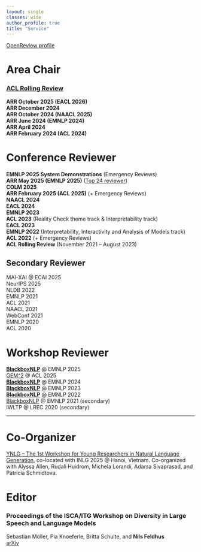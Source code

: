```yaml
---
layout: single
classes: wide
author_profile: true
title: "Service"
---
```


[OpenReview profile](https://openreview.net/profile?id=~Nils_Feldhus1)  


# Area Chair

### [ACL Rolling Review](https://aclrollingreview.org/aes)
**ARR October 2025 (EACL 2026)**  
**ARR December 2024**  
**ARR October 2024 (NAACL 2025)**  
**ARR June 2024 (EMNLP 2024)**  
**ARR April 2024**  
**ARR February 2024 (ACL 2024)**  


# Conference Reviewer
**EMNLP 2025 System Demonstrations** (Emergency Reviews)  
**ARR May 2025 (EMNLP 2025)** (<a href="https://arrgreatreviewers.org/reviewers/2025_05/">Top 24 reviewer</a>)  
**COLM 2025**  
**ARR February 2025 (ACL 2025)** (+ Emergency Reviews)  
**NAACL 2024**  
**EACL 2024**  
**EMNLP 2023**  
**ACL 2023** (Reality Check theme track & Interpretability track)  
**EACL 2023**  
**EMNLP 2022** (Interpretability, Interactivity and Analysis of Models track)  
**ACL 2022** (+ Emergency Reviews)  
**ACL Rolling Review** (November 2021 – August 2023)  

## Secondary Reviewer
MAI-XAI @ ECAI 2025  
NeurIPS 2025  
NLDB 2022  
EMNLP 2021  
ACL 2021  
NAACL 2021  
WebConf 2021  
EMNLP 2020  
ACL 2020  

# Workshop Reviewer
[**BlackboxNLP**](https://blackboxnlp.github.io/2025/) @ EMNLP 2025  
[GEM^2](https://gem-benchmark.com/workshop) @ ACL 2025  
[**BlackboxNLP**](https://blackboxnlp.github.io/2024/) @ EMNLP 2024  
[**BlackboxNLP**](https://blackboxnlp.github.io/2023/) @ EMNLP 2023  
[**BlackboxNLP**](https://blackboxnlp.github.io/2022/) @ EMNLP 2022  
[BlackboxNLP](https://blackboxnlp.github.io/2021/) @ EMNLP 2021 (secondary)  
IWLTP @ LREC 2020 (secondary)  

---


# Co-Organizer
[YNLG – The 1st Workshop for Young Researchers in Natural Language Generation](https://2025.inlgmeeting.org/workshops-tutorials-young-researcher.html), co-located with INLG 2025 @ Hanoi, Vietnam. Co-organized with Alyssa Allen, Rudali Huidrom, Michela Lorandi, Adarsa Sivaprasad, and Patricia Schmidtova.  

# Editor
### Proceedings of the ISCA/ITG Workshop on Diversity in Large Speech and Language Models
Sebastian Möller, Pia Knoeferle, Britta Schulte, and **Nils Feldhus**  
[arXiv](https://arxiv.org/abs/2503.10298)
